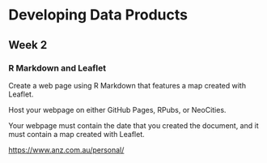 # Developing Data Products
## Week 2
### R Markdown and Leaflet

Create a web page using R Markdown that features a map created with Leaflet. 

Host your webpage on either GitHub Pages, RPubs, or NeoCities.

Your webpage must contain the date that you created the document, and it must contain a map created with Leaflet. 

https://www.anz.com.au/personal/
